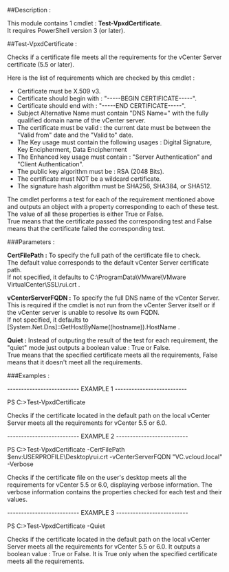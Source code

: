 ﻿##Description :



This module contains 1 cmdlet : **Test-VpxdCertificate**.  
It requires PowerShell version 3
 (or later).



##Test-VpxdCertificate :




Checks if a certificate file meets all the requirements for the vCenter Server 
certificate (5.5 or later).

Here is the list of requirements which are checked by this cmdlet :

* Certificate must be X.509 v3.
* Certificate should begin with : "-----BEGIN CERTIFICATE-----".
* Certificate should end with : "-----END CERTIFICATE-----".
* Subject Alternative Name must contain "DNS Name=" with the fully qualified 
domain name of the vCenter server.
* The certificate must be valid : the current date must be between the "Valid 
from" date and the "Valid to" date.
* The Key usage must contain the following usages : Digital Signature, Key 
Encipherment, Data Encipherment
* The Enhanced key usage must contain : "Server Authentication" and "Client 
Authentication".
* The public key algorithm must be : RSA (2048 Bits).
* The certificate must NOT be a wildcard certificate.
* The signature hash algorithm must be SHA256, SHA384, or SHA512.

The cmdlet performs a test for each of the requirement mentioned above and 
outputs an object with a property corresponding to each of these test.  
The value of all these properties is either True or False.  
True means that the certificate passed the corresponding test and False means that the certificate failed the corresponding test.

###Parameters :



**CertFilePath :** To specify the full path of the certificate file to check.  
The default value corresponds to the default vCenter Server certificate path.  
If not specified, it defaults to C:\ProgramData\VMware\VMware VirtualCenter\SSL\rui.crt .



**vCenterServerFQDN :** To specify the full DNS name of the vCenter Server.  
This is required if the cmdlet is not run from the vCenter Server itself or if the vCenter server is unable to resolve its own FQDN.  
If not specified, it defaults to [System.Net.Dns]::GetHostByName((hostname)).HostName .



**Quiet :** Instead of outputing the result of the test for each requirement, the "quiet" mode just outputs a boolean value : True or False.  
True means that the specified certificate meets all the requirements, False means that it doesn't meet all the requirements.



###Examples :



-------------------------- EXAMPLE 1 --------------------------

PS C:\>Test-VpxdCertificate


Checks if the certificate located in the default path on the local vCenter 
Server meets all the requirements for vCenter 5.5 or 6.0.




-------------------------- EXAMPLE 2 --------------------------

PS C:\>Test-VpxdCertificate -CertFilePath $env:USERPROFILE\Desktop\rui.crt 
-vCenterServerFQDN "VC.vcloud.local" -Verbose


Checks if the certificate file on the user's desktop meets all the requirements 
for vCenter 5.5 or 6.0, displaying verbose information.
The verbose information contains the properties checked for each test and their 
values.




-------------------------- EXAMPLE 3 --------------------------

PS C:\>Test-VpxdCertificate -Quiet


Checks if the certificate located in the default path on the local vCenter 
Server meets all the requirements for vCenter 5.5 or 6.0.
It outputs a boolean value : True or False. It is True only when the specified 
certificate meets all the requirements.


